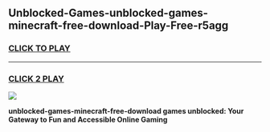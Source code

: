 
## Unblocked-Games-unblocked-games-minecraft-free-download-Play-Free-r5agg
<h3>
<a href="https://premium76.site?title=unblocked-games-minecraft-free-download&ref=20A">CLICK TO PLAY</a></h3>
<hr>

<h3>
<a href="https://premium76.site?title=unblocked-games-minecraft-free-download&ref=20A">CLICK 2 PLAY</a>
  
</h3>

<a href="https://premium76.site?title=unblocked-games-minecraft-free-download&ref=20A"><img src="https://clearcache.store/games.png"></a>


**unblocked-games-minecraft-free-download games unblocked: Your Gateway to Fun and Accessible Online Gaming**
